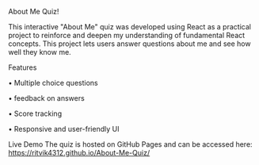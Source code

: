 About Me Quiz!

This interactive "About Me" quiz was developed using React as a practical project to reinforce and deepen my understanding of fundamental React concepts. This project lets users answer questions about me and see how well they know me.

Features

• Multiple choice questions

• feedback on answers

• Score tracking

• Responsive and user-friendly UI

Live Demo
The quiz is hosted on GitHub Pages and can be accessed here:
https://ritvik4312.github.io/About-Me-Quiz/
